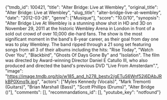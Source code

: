 {"tmdb_id": 100421, "title": "Alter Bridge: Live at Wembley", "original_title": "Alter Bridge: Live at Wembley", "slug_title": "alter-bridge-live-at-wembley", "date": "2012-03-26", "genre": ["Musique"], "score": "10.0/10", "synopsis": "Alter Bridge Live At Wembley is a stunning show shot in HD and 3D on November 29, 2011 at the historic Wembley Arena in London in front of a sold out crowd of over 10,000 die-hard fans. The show is the most significant moment in the band's 8-year career, as their goal from day one was to play Wembley. The band ripped through a 21 song set featuring songs from all 3 of their albums including the hits: \"Rise Today\", \"Watch Over You\", \"Blackbird\", \"Ghosts Of Days Gone By\" and \"Isolation\". The film was directed by Award-winning Director Daniel E Catullo III, who also produced and directed the band's previous DVD \"Live From Amsterdam\".", "image": "https://image.tmdb.org/t/p/w185_and_h278_bestv2/gETuS6Wnf52j6DAbJRkBP0Xmq1k.jpg", "actors": ["Myles Kennedy (Vocals)", "Mark Tremonti (Guitars)", "Brian Marshall (Bass)", "Scott Phillips (Drums)", "Alter Bridge ()"], "comments": [], "recommandations_id": [], "youtube_key": "notfound"}